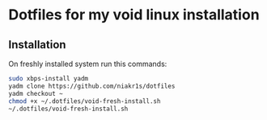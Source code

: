 # Dotfiles for my void linux installation

## Installation

On freshly installed system run this commands:

```sh
sudo xbps-install yadm
yadm clone https://github.com/niakr1s/dotfiles
yadm checkout ~
chmod +x ~/.dotfiles/void-fresh-install.sh
~/.dotfiles/void-fresh-install.sh
```

